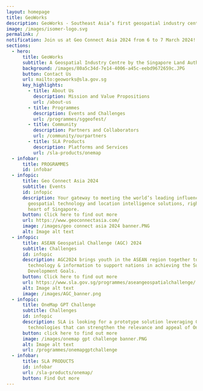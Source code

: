 ```yaml
---
layout: homepage
title: GeoWorks
description: GeoWorks - Southeast Asia’s first geospatial industry centre
image: /images/isomer-logo.svg
permalink: /
notification: Join us at Geo Connect Asia 2024 from 6 to 7 March 2024!
sections:
  - hero:
      title: GeoWorks
      subtitle: A Geospatial Industry Centre by the Singapore Land Authority
      background: /images/80a5c34d-7e14-4006-a45c-eebd9672659c.JPG
      button: Contact Us
      url: mailto:geoworks@sla.gov.sg
      key_highlights:
        - title: About Us
          description: Mission and Value Propositions
          url: /about-us
        - title: Programmes
          description: Events and Challenges
          url: /programmes/sggeofest/
        - title: Community
          description: Partners and Collaborators
          url: /community/ourpartners
        - title: SLA Products
          description: Platforms and Services
          url: /sla-products/onemap
  - infobar:
      title: PROGRAMMES
      id: infobar
  - infopic:
      title: Geo Connect Asia 2024
      subtitle: Events
      id: infopic
      description: Your gateway to meeting the world’s leading influencers in
        geospatial technology and location intelligence solutions, right at the
        heart of Singapore.
      button: Click here to find out more
      url: https://www.geoconnectasia.com/
      image: /images/geo connect asia 2024 banner.PNG
      alt: Image alt text
  - infopic:
      title: ASEAN Geospatial Challenge (AGC) 2024
      subtitle: Challenges
      id: infopic
      description: AGC2024 brings youth in the ASEAN region together to use geospatial
        technology & information to support nations in achieving the Sustainable
        Development Goals.
      button: Click here to find out more
      url: https://www.sla.gov.sg/programmes/aseangeospatialchallenge/
      alt: Image alt text
      image: /images/AGC_banner.png
  - infopic:
      title: OneMap GPT Challenge
      subtitle: Challenges
      id: infopic
      description: SLA is looking for a prototype solution leveraging Generative AI
        technologies that can strengthen the relevance and appeal of OneMap.
      button: click here to find out more
      image: /images/onemap gpt challenge banner.PNG
      alt: Image alt text
      url: /programmes/onemapgptchallenge
  - infobar:
      title: SLA PRODUCTS
      id: infobar
      url: /sla-products/onemap/
      button: Find Out more
---
```

